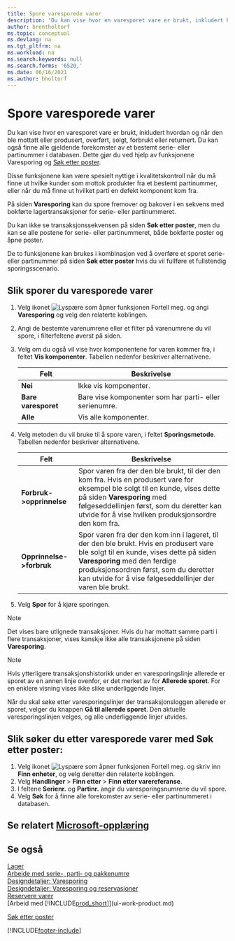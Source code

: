 ```yaml
---
title: Spore varesporede varer
description: 'Du kan vise hvor en varesporet vare er brukt, inkludert hvordan og når den ble mottatt, produsert eller returnert med funksjonene Varesporing og Finn enheter.'
author: brentholtorf
ms.topic: conceptual
ms.devlang: na
ms.tgt_pltfrm: na
ms.workload: na
ms.search.keywords: null
ms.search.forms: '6520,'
ms.date: 06/16/2021
ms.author: bholtorf
---
```

# Spore varesporede varer

Du kan vise hvor en varesporet vare er brukt, inkludert hvordan og når den ble mottatt eller produsert, overført, solgt, forbrukt eller returnert. Du kan også finne alle gjeldende forekomster av et bestemt serie- eller partinummer i databasen. Dette gjør du ved hjelp av funksjonene Varesporing og [Søk etter poster](ui-find-entries.md).  

Disse funksjonene kan være spesielt nyttige i kvalitetskontroll når du må finne ut hvilke kunder som mottok produkter fra et bestemt partinummer, eller når du må finne ut hvilket parti en defekt komponent kom fra.  

 På siden **Varesporing** kan du spore fremover og bakover i en sekvens med bokførte lagertransaksjoner for serie- eller partinummeret.  

 Du kan ikke se transaksjonssekvensen på siden **Søk etter poster**, men du kan se alle postene for serie- eller partinummeret, både bokførte poster og åpne poster.  

 De to funksjonene kan brukes i kombinasjon ved å overføre et sporet serie- eller partinummer på siden **Søk etter poster** hvis du vil fullføre et fullstendig sporingsscenario. <!-- For more information, see [Walkthrough: Tracing Serial-Lot Numbers](walkthrough-tracing-serial-lot-numbers.md).   -->

## Slik sporer du varesporede varer  

1.  Velg ikonet ![Lyspære som åpner funksjonen Fortell meg.](media/ui-search/search_small.png "Fortell hva du vil gjøre") og angi **Varesporing** og velg den relaterte koblingen.  
2.  Angi de bestemte varenumrene eller et filter på varenumrene du vil spore, i filterfeltene øverst på siden.  
3.  Velg om du også vil vise hvor komponentene for varen kommer fra, i feltet **Vis komponenter**. Tabellen nedenfor beskriver alternativene.  

    |Felt|Beskrivelse|  
    |----------------------------------|---------------------------------------|  
    |**Nei**|Ikke vis komponenter.|  
    |**Bare varesporet**|Bare vise komponenter som har parti- eller serienumre.|  
    |**Alle**|Vis alle komponenter.|  

4.  Velg metoden du vil bruke til å spore varen, i feltet **Sporingsmetode**. Tabellen nedenfor beskriver alternativene.  

    |Felt|Beskrivelse|  
    |----------------------------------|---------------------------------------|  
    |**Forbruk->opprinnelse**|Spor varen fra der den ble brukt, til der den kom fra. Hvis en produsert vare for eksempel ble solgt til en kunde, vises dette på siden **Varesporing** med følgeseddellinjen først, som du deretter kan utvide for å vise hvilken produksjonsordre den kom fra.|  
    |**Opprinnelse->forbruk**|Spor varen fra der den kom inn i lageret, til der den ble brukt. Hvis en produsert vare ble solgt til en kunde, vises dette på siden **Varesporing** med den ferdige produksjonsordren først, som du deretter kan utvide for å vise følgeseddellinjer der varen ble brukt.|  

5.  Velg **Spor** for å kjøre sporingen.  

> [!NOTE]  
>  Det vises bare utlignede transaksjoner. Hvis du har mottatt samme parti i flere transaksjoner, vises kanskje ikke alle transaksjonene på siden **Varesporing**.   

> [!NOTE]  
>  Hvis ytterligere transaksjonshistorikk under en varesporingslinje allerede er sporet av en annen linje ovenfor, er det merket av for **Allerede sporet**. For en enklere visning vises ikke slike underliggende linjer.  
>   
>  Når du skal søke etter varesporingslinjer der transaksjonsloggen allerede er sporet, velger du knappen **Gå til allerede sporet**. Den aktuelle varesporingslinjen velges, og alle underliggende linjer utvides.  

## Slik søker du etter varesporede varer med Søk etter poster:  

1. Velg ikonet ![Lyspære som åpner funksjonen Fortell meg.](media/ui-search/search_small.png "Fortell hva du vil gjøre") og skriv inn **Finn enheter**, og velg deretter den relaterte koblingen.  
2. Velg **Handlinger** > **Finn etter** > **Finn etter varereferanse**.
3. I feltene **Serienr.** og **Partinr.** angir du varesporingsnumrene du vil spore.  
4. Velg **Søk** for å finne alle forekomster av serie- eller partinummeret i databasen.  

## Se relatert [Microsoft-opplæring](/training/modules/prepare-item-tracking/)

## Se også

[Lager](inventory-manage-inventory.md)  
[Arbeide med serie-, parti- og pakkenumre](inventory-how-work-item-tracking.md)  
[Designdetaljer: Varesporing](design-details-item-tracking.md)  
[Designdetaljer: Varesporing og reservasjoner](design-details-item-tracking-and-reservations.md)  
[Reservere varer](inventory-how-to-reserve-items.md)  
[Arbeid med [!INCLUDE[prod_short](includes/prod_short.md)]](ui-work-product.md)  
<!-- [Walkthrough: Tracing Serial-Lot Numbers](walkthrough-tracing-serial-lot-numbers.md)   -->
[Søk etter poster](ui-find-entries.md)  


[!INCLUDE[footer-include](includes/footer-banner.md)]
